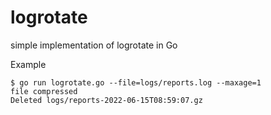# logrotate
simple implementation of logrotate in Go

Example

````
$ go run logrotate.go --file=logs/reports.log --maxage=1
file compressed
Deleted logs/reports-2022-06-15T08:59:07.gz
````